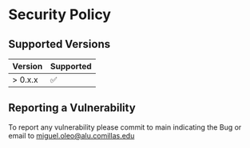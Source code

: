 # Security Policy

## Supported Versions


| Version | Supported          |
| ------- | ------------------ |
| > 0.x.x | :white_check_mark: |

## Reporting a Vulnerability

To report any vulnerability please commit to main indicating the Bug or email to miguel.oleo@alu.comillas.edu

